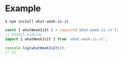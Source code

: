 # Example

```shell
$ npm install what-week-is-it
```

```javascript
const { whatWeekIsIt } = require('what-week-is-it');
// ES2015 modules
import { whatWeekIsIt } from 'what-week-is-it';

console.log(whatWeekIsIt());
// 22
```

